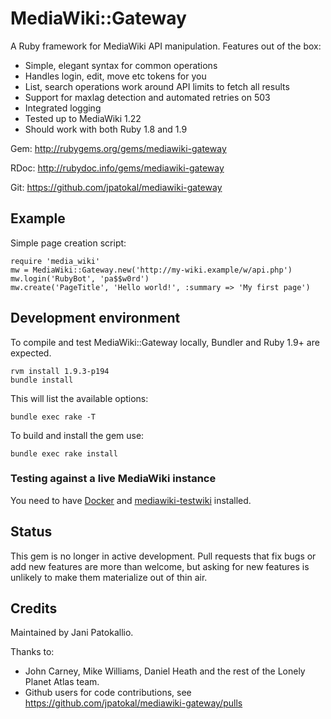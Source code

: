 # MediaWiki::Gateway

A Ruby framework for MediaWiki API manipulation.  Features out of the box:

* Simple, elegant syntax for common operations
* Handles login, edit, move etc tokens for you
* List, search operations work around API limits to fetch all results
* Support for maxlag detection and automated retries on 503
* Integrated logging
* Tested up to MediaWiki 1.22
* Should work with both Ruby 1.8 and 1.9

Gem:  http://rubygems.org/gems/mediawiki-gateway

RDoc: http://rubydoc.info/gems/mediawiki-gateway

Git:  https://github.com/jpatokal/mediawiki-gateway

## Example

Simple page creation script:

    require 'media_wiki'
    mw = MediaWiki::Gateway.new('http://my-wiki.example/w/api.php')
    mw.login('RubyBot', 'pa$$w0rd')
    mw.create('PageTitle', 'Hello world!', :summary => 'My first page')

## Development environment

To compile and test MediaWiki::Gateway locally, Bundler and Ruby 1.9+ are expected.

    rvm install 1.9.3-p194
    bundle install

This will list the available options:

    bundle exec rake -T

To build and install the gem use:

    bundle exec rake install

### Testing against a live MediaWiki instance

You need to have [Docker](https://docker.com) and [mediawiki-testwiki](https://rubygems.org/gems/mediawiki-testwiki) installed.

## Status

This gem is no longer in active development.  Pull requests that fix bugs or add new features are more than welcome, but asking for new features is unlikely to make them materialize out of thin air.

## Credits

Maintained by Jani Patokallio.

Thanks to:
* John Carney, Mike Williams, Daniel Heath and the rest of the Lonely Planet Atlas team.
* Github users for code contributions, see https://github.com/jpatokal/mediawiki-gateway/pulls


